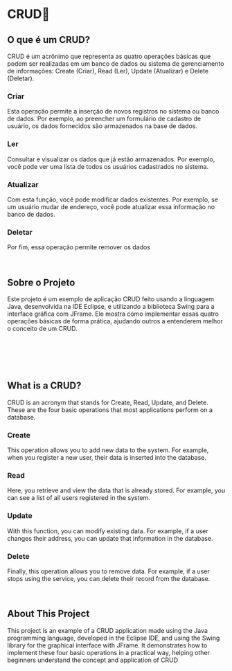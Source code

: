 # CRUD🧾

## O que é um CRUD?
CRUD é um acrônimo que representa as quatro operações básicas que podem ser realizadas em um banco de dados ou sistema de gerenciamento de informações: Create (Criar), Read (Ler), Update (Atualizar) e Delete (Deletar).

### Criar
Esta operação permite a inserção de novos registros no sistema ou banco de dados. Por exemplo, ao preencher um formulário de cadastro de usuário, os dados fornecidos são armazenados na base de dados.

### Ler
Consultar e visualizar os dados que já estão armazenados. Por exemplo, você pode ver uma lista de todos os usuários cadastrados no sistema.

### Atualizar 
Com esta função, você pode modificar dados existentes. Por exemplo, se um usuário mudar de endereço, você pode atualizar essa informação no banco de dados.

### Deletar
Por fim, essa operação permite remover os dados

<br>

## Sobre o Projeto
Este projeto é um exemplo de aplicação CRUD feito usando a linguagem Java, desenvolvida na IDE Eclipse, e utilizando a biblioteca Swing para a interface gráfica com JFrame. Ele mostra como implementar essas quatro operações básicas de forma prática, ajudando outros a entenderem melhor o conceito de um CRUD.

<br><br><br><br>

## What is a CRUD?
CRUD is an acronym that stands for Create, Read, Update, and Delete. These are the four basic operations that most applications perform on a database.

### Create
This operation allows you to add new data to the system. For example, when you register a new user, their data is inserted into the database.

### Read
Here, you retrieve and view the data that is already stored. For example, you can see a list of all users registered in the system.

### Update
With this function, you can modify existing data. For example, if a user changes their address, you can update that information in the database.

### Delete
Finally, this operation allows you to remove data. For example, if a user stops using the service, you can delete their record from the database.

<br>

## About This Project
This project is an example of a CRUD application made using the Java programming language, developed in the Eclipse IDE, and using the Swing library for the graphical interface with JFrame. It demonstrates how to implement these four basic operations in a practical way, helping other beginners understand the concept and application of CRUD
